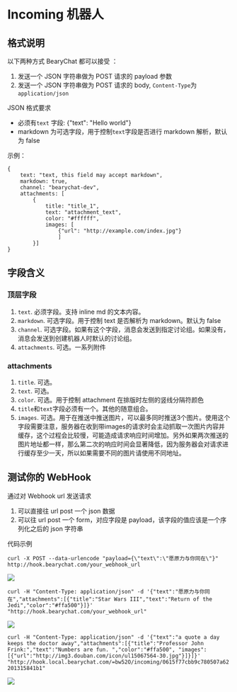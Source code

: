 # Incoming 机器人

## 格式说明

以下两种方式 BearyChat 都可以接受 ：
1. 发送一个 JSON 字符串做为 POST 请求的 payload 参数
2. 发送一个 JSON 字符串做为 POST 请求的 body, `Content-Type`为`application/json`

JSON 格式要求
* 必须有`text` 字段: {"text": "Hello world"}
* markdown 为可选字段，用于控制`text`字段是否进行 markdown 解析，默认为 false

示例：

    {
        text: "text, this field may accept markdown",
        markdown: true,
        channel: "bearychat-dev",
        attachments: [
            {
                title: "title_1",
                text: "attachment_text",
                color: "#ffffff",
                images: [
                    {"url": "http://example.com/index.jpg"}
                    ]
            }]
    }

## 字段含义

### 顶层字段

1. `text`. 必须字段。支持 inline md 的文本内容。
2. `markdown`. 可选字段。用于控制 text 是否解析为 markdown。默认为 false
2. `channel`. 可选字段。如果有这个字段，消息会发送到指定讨论组。如果没有，消息会发送到创建机器人时默认的讨论组。
3. `attachments`. 可选。一系列附件

### attachments

1. `title`. 可选。
2. `text`. 可选。
3. `color`. 可选。用于控制 attachment 在排版时左侧的竖线分隔符颜色
4. `title`和`text`字段必须有一个。其他的随意组合。
5. `images`. 可选。用于在推送中推送图片，可以最多同时推送3个图片。使用这个字段需要注意，服务器在收到带images的请求时会主动抓取一次图片内容并缓存，这个过程会比较慢，可能造成请求响应时间增加。另外如果两次推送的图片地址都一样，那么第二次的响应时间会显著降低，因为服务器会对请求进行缓存至少一天，所以如果需要不同的图片请使用不同地址。

## 测试你的 WebHook

通过对 Webhook url 发送请求
1. 可以直接往 url post 一个 json 数据
2. 可以往 url post 一个 form，对应字段是 payload，该字段的值应该是一个序列化之后的 json 字符串

代码示例

```curl -X POST --data-urlencode "payload={\"text\":\"愿原力与你同在\"}" http://hook.bearychat.com/your_webhook_url ```


![](/images/tutorial/incoming_r2d2_1.png)

```curl -H "Content-Type: application/json" -d '{"text":"愿原力与你同在","attachments":[{"title":"Star Wars III","text":"Return of the Jedi","color":"#ffa500"}]}' "http://hook.bearychat.com/your_webhook_url" ```

![](/images/tutorial/incoming_r2d2_2.png)

```curl -H "Content-Type: application/json" -d '{"text":"a quote a day keeps the doctor away","attachments":[{"title":"Professor John Frink:","text":"Numbers are fun. ","color":"#ffa500", "images": [{"url":"http://img3.douban.com/icon/ul15067564-30.jpg"}]}]}' "http://hook.local.bearychat.com/=bw52O/incoming/0615f77cbb9c780507a62201315841b1" ```

![](/images/tutorial/incoming_prof_frink.png)
